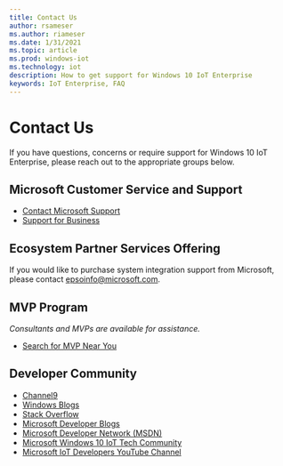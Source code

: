 ```yaml
---
title: Contact Us
author: rsameser
ms.author: riameser
ms.date: 1/31/2021
ms.topic: article
ms.prod: windows-iot
ms.technology: iot
description: How to get support for Windows 10 IoT Enterprise
keywords: IoT Enterprise, FAQ
---
```


# Contact Us
If you have questions, concerns or require support for Windows 10 IoT Enterprise, please reach out to the appropriate groups below.

## Microsoft Customer Service and Support
* [Contact Microsoft Support](https://support.microsoft.com/en-us/contactus#)
* [Support for Business](https://support.microsoft.com/supportforbusiness/productselection)

## Ecosystem Partner Services Offering
If you would like to purchase system integration support from Microsoft, please contact epsoinfo@microsoft.com.

## MVP Program
 *Consultants and MVPs are available for assistance.*
 * [Search for MVP Near You](https://mvp.microsoft.com/)

## Developer Community
* [Channel9](https://channel9.msdn.com/)
* [Windows Blogs](https://blogs.windows.com/windowsdeveloper/)
* [Stack Overflow](https://stackoverflow.com/questions/tagged/windows-10-iot-enterprise)
* [Microsoft Developer Blogs](https://devblogs.microsoft.com/)
* [Microsoft Developer Network (MSDN)](https://social.msdn.microsoft.com/Forums/en-US/home?forum=WindowsIoT)
* [Microsoft Windows 10 IoT Tech Community](https://techcommunity.microsoft.com/t5/windows-10-iot/bd-p/Windows10IoT)
* [Microsoft IoT Developers YouTube Channel](https://www.youtube.com/channel/UCL7wy-iy_V76xxPnrIzGOZQ)
